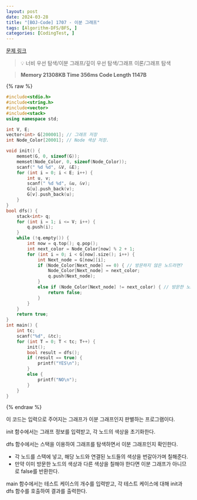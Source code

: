 ```yaml
---
layout: post
date: 2024-03-28
title: "[BOJ-Code] 1707 - 이분 그래프"
tags: [Algorithm-DFS/BFS, ]
categories: [CodingTest, ]
---
```


[문제 링크](https://www.acmicpc.net/problem/1707)


> 💡 너비 우선 탐색/이분 그래프/깊이 우선 탐색/그래프 이론/그래프 탐색


> **Memory   21308KB                                  Time   356ms                               Code Length   1147B**



{% raw %}
```c++
#include<stdio.h>
#include<string.h>
#include<vector>
#include<stack>
using namespace std;

int V, E;
vector<int> G[200001]; // 그래프 저장
int Node_Color[20001]; // Node 색상 저장.

void init() {
	memset(G, 0, sizeof(G));
	memset(Node_Color, 0, sizeof(Node_Color));
	scanf(" %d %d", &V, &E);
	for (int i = 0; i < E; i++) {
		int u, v;
		scanf(" %d %d", &u, &v);
		G[u].push_back(v);
		G[v].push_back(u);
	}
}
bool dfs() {
	stack<int> q;
	for (int i = 1; i <= V; i++) {
		q.push(i);
	}
	while (!q.empty()) {
		int now = q.top(); q.pop();
		int next_color = Node_Color[now] % 2 + 1;
		for (int i = 0; i < G[now].size(); i++) {
			int Next_node = G[now][i];
			if (Node_Color[Next_node] == 0) { // 방문하지 않은 노드라면?
				Node_Color[Next_node] = next_color;
				q.push(Next_node);
			}
			else if (Node_Color[Next_node] != next_color) { // 방문한 노드인데 next Color와 다르다면
				return false;
			}
		}
	}
	return true;
}
int main() {
	int tc;
	scanf("%d", &tc);
	for (int T = 0; T < tc; T++) {
		init();
		bool result = dfs();
		if (result == true) {
			printf("YES\n");
		}
		else {
			printf("NO\n");
		}
	}
}
```
{% endraw %}



이 코드는 입력으로 주어지는 그래프가 이분 그래프인지 판별하는 프로그램이다.

init 함수에서는 그래프 정보를 입력받고, 각 노드의 색상을 초기화한다.

dfs 함수에서는 스택을 이용하여 그래프를 탐색하면서 이분 그래프인지 확인한다.
- 각 노드를 스택에 넣고, 해당 노드와 연결된 노드들의 색상을 번갈아가며 칠해준다.
- 만약 이미 방문한 노드의 색상과 다른 색상을 칠해야 한다면 이분 그래프가 아니므로 false를 반환한다.

main 함수에서는 테스트 케이스의 개수를 입력받고, 각 테스트 케이스에 대해 init과 dfs 함수를 호출하여 결과를 출력한다.

